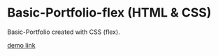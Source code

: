# Basic-Portfolio-flex (HTML & CSS)

Basic-Portfolio created with CSS (flex).

[demo link](https://nastakalow.github.io/Basic-Portfolio-flex/)
